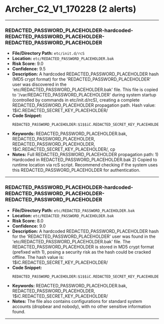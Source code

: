 # Archer_C2_V1_170228 (2 alerts)

---

### REDACTED_PASSWORD_PLACEHOLDER-hardcoded-REDACTED_PASSWORD_PLACEHOLDER-REDACTED_PASSWORD_PLACEHOLDER

- **File/Directory Path:** `etc/init.d/rcS`
- **Location:** `etc/REDACTED_PASSWORD_PLACEHOLDER.bak`
- **Risk Score:** 9.0
- **Confidence:** 9.5
- **Description:** A hardcoded REDACTED_PASSWORD_PLACEHOLDER hash (MD5 crypt format) for the 'REDACTED_PASSWORD_PLACEHOLDER' user was discovered in the 'etc/REDACTED_PASSWORD_PLACEHOLDER.bak' file. This file is copied to '/var/REDACTED_PASSWORD_PLACEHOLDER' during system startup (controlled by commands in etc/init.d/rcS), creating a complete REDACTED_PASSWORD_PLACEHOLDER propagation path. Hash value: $1$$iC.REDACTED_SECRET_KEY_PLACEHOLDER/
- **Code Snippet:**
  ```
  REDACTED_PASSWORD_PLACEHOLDER:$1$$iC.REDACTED_SECRET_KEY_PLACEHOLDER/:0:0:REDACTED_PASSWORD_PLACEHOLDER:/:/bin/sh
  ```
- **Keywords:** REDACTED_PASSWORD_PLACEHOLDER.bak, REDACTED_PASSWORD_PLACEHOLDER, REDACTED_PASSWORD_PLACEHOLDER, $1$$iC.REDACTED_SECRET_KEY_PLACEHOLDER/, cp
- **Notes:** Full REDACTED_PASSWORD_PLACEHOLDER propagation path: 1) Hardcoded in REDACTED_PASSWORD_PLACEHOLDER.bak 2) Copied to runtime location via rcS script. Recommend checking if the system uses this REDACTED_PASSWORD_PLACEHOLDER for authentication.

---
### REDACTED_PASSWORD_PLACEHOLDER-hardcoded-REDACTED_PASSWORD_PLACEHOLDER-REDACTED_PASSWORD_PLACEHOLDER

- **File/Directory Path:** `etc/REDACTED_PASSWORD_PLACEHOLDER.bak`
- **Location:** `etc/REDACTED_PASSWORD_PLACEHOLDER.bak`
- **Risk Score:** 8.0
- **Confidence:** 9.0
- **Description:** A hardcoded REDACTED_PASSWORD_PLACEHOLDER hash for the 'REDACTED_PASSWORD_PLACEHOLDER' user was found in the 'etc/REDACTED_PASSWORD_PLACEHOLDER.bak' file. The REDACTED_PASSWORD_PLACEHOLDER is stored in MD5 crypt format (prefixed with $1$), posing a security risk as the hash could be cracked offline. The hash value is: $1$$iC.REDACTED_SECRET_KEY_PLACEHOLDER/
- **Code Snippet:**
  ```
  REDACTED_PASSWORD_PLACEHOLDER:$1$$iC.REDACTED_SECRET_KEY_PLACEHOLDER/:0:0:REDACTED_PASSWORD_PLACEHOLDER:/:/bin/sh
  ```
- **Keywords:** REDACTED_PASSWORD_PLACEHOLDER.bak, REDACTED_PASSWORD_PLACEHOLDER, $1$$iC.REDACTED_SECRET_KEY_PLACEHOLDER/
- **Notes:** The file also contains configurations for standard system accounts (dropbear and nobody), with no other sensitive information found.

---
